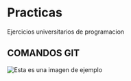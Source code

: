 # Practicas
Ejercicios universitarios de programacion

## COMANDOS GIT
![Esta es una imagen de ejemplo](https://ejemplo.com/imagen.jpg](https://nodd3r.com/media/blog/Portadas_blog_21.png)https://nodd3r.com/media/blog/Portadas_blog_21.png)
